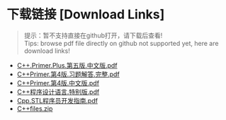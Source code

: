 # 下载链接 [Download Links]

> 提示：暂不支持直接在github打开，请下载后查看!<br>
> Tips: browse pdf file directly on github not supported yet, here are download links!

- [C++.Primer.Plus.第五版.中文版.pdf](https://raw.githubusercontent.com/johnnynode/ebook-c-plus-plus-primer/master/C++.Primer.Plus.第五版.中文版.pdf)
- [C++Primer.第4版.习题解答.完整.pdf](https://raw.githubusercontent.com/johnnynode/ebook-c-plus-plus-primer/master/C++Primer.第4版.习题解答.完整.pdf)
- [C++Primer.第4版.中文版.pdf](https://raw.githubusercontent.com/johnnynode/ebook-c-plus-plus-primer/master/C++Primer.第4版.中文版.pdf)
- [C++程序设计语言.特别版.pdf](https://raw.githubusercontent.com/johnnynode/ebook-c-plus-plus-primer/master/C++程序设计语言.特别版.pdf)
- [Cpp.STL程序员开发指南.pdf](https://raw.githubusercontent.com/johnnynode/ebook-c-plus-plus-primer/master/Cpp.STL程序员开发指南.pdf)
- [C++files.zip](https://raw.githubusercontent.com/johnnynode/ebook-c-plus-plus-primer/master/C++files.zip)
